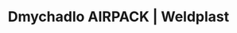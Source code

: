 ---
Filename: "dmychadlo-airpack"
Link: "file:/Users/vinayakpatel/Downloads/www.weldplast.cz/dmychadlo-airpack"
product_name: "Dmychadlo AIRPACK400 V / 50 Hz, 3500 l / min, 29 kPa"
product_id: "Obj. číslo:119.358"
title: "Dmychadlo AIRPACK | Weldplast"
product_desc: "Potřebujete-li vysoký tlak, je vysokotlaké dmychadlo Leister AIRPACK tou správnou volbou! Lze ho nasadit všude, kde je třeba přepravovat velké množství vzduchu pod vysokým tlakem. Jeho výkon umožňuje zásobování několika ohřívačů vzduchu Leister. Zajišťuje dostatečný tlak pro účinné zásobování výstupních trysek.Velmi výkonnéBezuhlíkový motor pro nepřetržitý provozMůže být namontováno vodorovně nebo svisleMůže zásobovat nekolik ohřívačů vzduchu Leister"
product_specs: "Značka konformity, Značka schválení, Třída ochrany I, Třída ochrany (IEC 60529)IP 54, NapětíV~3 x 400, PříkonW2200, FrekvenceHz50 / 60, Průtok vzduchul/min3900, Statický tlakPa30, Úroveň hlučnosti LpAdB73, Rozměry (D x Š x V)mm345 x 335 x 345, Hmotnostkg25, Výstupní otvor (vnější ø)ø mm60, Vstupní otvor (vnější)ø mm60, Max. teplota prostředí°C40, Max. vstupní teplota vzduchu°C40"
product_downloads: "AIRPACK - produktový list stáhnout , AIRPACK - manuál SK stáhnout , AIRPACK - manuál CZ stáhnout , TECHNOLOGIE HORKÉHO VZDUCHU - katalog stáhnout"
href: "https://www.weldplast.cz/files/airpack-produktovy-list.pdf, https://www.weldplast.cz/files/airpack-produktovy-list.pdf, https://www.weldplast.cz/files/airpack-manual-sk.pdf, https://www.weldplast.cz/files/airpack-manual-sk.pdf, https://www.weldplast.cz/files/airpack-manual-cz.pdf, https://www.weldplast.cz/files/airpack-manual-cz.pdf, https://www.weldplast.cz/files/katalog-ph-web.pdf, https://www.weldplast.cz/files/katalog-ph-web.pdf"
p_desc_2: "Potřebujete-li vysoký tlak, je vysokotlaké dmychadlo Leister AIRPACK tou správnou volbou! Lze ho nasadit všude, kde je třeba přepravovat velké množství vzduchu pod vysokým tlakem. Jeho výkon umožňuje zásobování několika ohřívačů vzduchu Leister. Zajišťuje dostatečný tlak pro účinné zásobování výstupních trysek.Velmi výkonnéBezuhlíkový motor pro nepřetržitý provozMůže být namontováno vodorovně nebo svisleMůže zásobovat nekolik ohřívačů vzduchu Leister"
accessories: "Filtr sání, nerez (AIRPACK)Adaptér, 1x vstup ø 62 mm, 2x výstup ø 38 mmAdaptér, 1x vstup ø 62 mm, 1x výstup ø 38 mmHadice vzduchová, ø 60 mm, PVCSpona hadice, ø 60 mmAdaptér, 1x vstup ø 60 mm, 2x výstup ø 60 mmZátka plastová, ø 38 mmZátka plastová, ø 60 mmFrekvenční měnič M 100-0343 x 400 V do 2200 W (AIRPACK), Dmychadlo ASO230 V / 50 Hz, 13 500 l/min, 1,6 kPaDmychadlo ASO3 x 400 V / 50Hz, 13 500 l/min, 1,6 kPaDmychadlo SILENCE230 V / 50 Hz, 4700 l / min, 1 kPaDmychadlo SILENCE3 x 400 V / 50 Hz, 4700 l/ min, 1kPaDmychadlo ROBUST230 V / 50 Hz, 1200 l/min, 8 kPa, s kabelem 3 m a eurozástrčkouDmychadlo ROBUST3 x 400 V / 50 Hz, 1200 l/min, 8 kPa"
similar_products: "Dmychadlo ASO230 V / 50 Hz, 13 500 l/min, 1,6 kPaDmychadlo ASO3 x 400 V / 50Hz, 13 500 l/min, 1,6 kPaDmychadlo SILENCE230 V / 50 Hz, 4700 l / min, 1 kPaDmychadlo SILENCE3 x 400 V / 50 Hz, 4700 l/ min, 1kPaDmychadlo ROBUST230 V / 50 Hz, 1200 l/min, 8 kPa, s kabelem 3 m a eurozástrčkouDmychadlo ROBUST3 x 400 V / 50 Hz, 1200 l/min, 8 kPa"
---